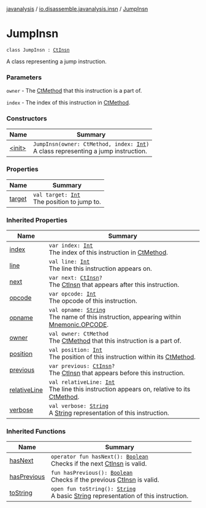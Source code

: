 [javanalysis](../../index.md) / [io.disassemble.javanalysis.insn](../index.md) / [JumpInsn](./index.md)

# JumpInsn

`class JumpInsn : `[`CtInsn`](../-ct-insn/index.md)

A class representing a jump instruction.

### Parameters

`owner` - The [CtMethod](#) that this instruction is a part of.

`index` - The index of this instruction in [CtMethod](#).

### Constructors

| Name | Summary |
|---|---|
| [&lt;init&gt;](-init-.md) | `JumpInsn(owner: CtMethod, index: `[`Int`](https://kotlinlang.org/api/latest/jvm/stdlib/kotlin/-int/index.html)`)`<br>A class representing a jump instruction. |

### Properties

| Name | Summary |
|---|---|
| [target](target.md) | `val target: `[`Int`](https://kotlinlang.org/api/latest/jvm/stdlib/kotlin/-int/index.html)<br>The position to jump to. |

### Inherited Properties

| Name | Summary |
|---|---|
| [index](../-ct-insn/--index--.md) | `var index: `[`Int`](https://kotlinlang.org/api/latest/jvm/stdlib/kotlin/-int/index.html)<br>The index of this instruction in [CtMethod](#). |
| [line](../-ct-insn/line.md) | `val line: `[`Int`](https://kotlinlang.org/api/latest/jvm/stdlib/kotlin/-int/index.html)<br>The line this instruction appears on. |
| [next](../-ct-insn/next.md) | `var next: `[`CtInsn`](../-ct-insn/index.md)`?`<br>The [CtInsn](../-ct-insn/index.md) that appears after this instruction. |
| [opcode](../-ct-insn/opcode.md) | `var opcode: `[`Int`](https://kotlinlang.org/api/latest/jvm/stdlib/kotlin/-int/index.html)<br>The opcode of this instruction. |
| [opname](../-ct-insn/opname.md) | `val opname: `[`String`](https://kotlinlang.org/api/latest/jvm/stdlib/kotlin/-string/index.html)<br>The name of this instruction, appearing within [Mnemonic.OPCODE](#). |
| [owner](../-ct-insn/owner.md) | `val owner: CtMethod`<br>The [CtMethod](#) that this instruction is a part of. |
| [position](../-ct-insn/position.md) | `val position: `[`Int`](https://kotlinlang.org/api/latest/jvm/stdlib/kotlin/-int/index.html)<br>The position of this instruction within its [CtMethod](#). |
| [previous](../-ct-insn/previous.md) | `var previous: `[`CtInsn`](../-ct-insn/index.md)`?`<br>The [CtInsn](../-ct-insn/index.md) that appears before this instruction. |
| [relativeLine](../-ct-insn/relative-line.md) | `val relativeLine: `[`Int`](https://kotlinlang.org/api/latest/jvm/stdlib/kotlin/-int/index.html)<br>The line this instruction appears on, relative to its [CtMethod](#). |
| [verbose](../-ct-insn/verbose.md) | `val verbose: `[`String`](https://kotlinlang.org/api/latest/jvm/stdlib/kotlin/-string/index.html)<br>A [String](https://kotlinlang.org/api/latest/jvm/stdlib/kotlin/-string/index.html) representation of this instruction. |

### Inherited Functions

| Name | Summary |
|---|---|
| [hasNext](../-ct-insn/has-next.md) | `operator fun hasNext(): `[`Boolean`](https://kotlinlang.org/api/latest/jvm/stdlib/kotlin/-boolean/index.html)<br>Checks if the next [CtInsn](../-ct-insn/index.md) is valid. |
| [hasPrevious](../-ct-insn/has-previous.md) | `fun hasPrevious(): `[`Boolean`](https://kotlinlang.org/api/latest/jvm/stdlib/kotlin/-boolean/index.html)<br>Checks if the previous [CtInsn](../-ct-insn/index.md) is valid. |
| [toString](../-ct-insn/to-string.md) | `open fun toString(): `[`String`](https://kotlinlang.org/api/latest/jvm/stdlib/kotlin/-string/index.html)<br>A basic [String](https://kotlinlang.org/api/latest/jvm/stdlib/kotlin/-string/index.html) representation of this instruction. |
